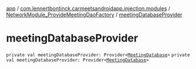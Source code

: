 [app](../../index.md) / [com.lennertbontinck.carmeetsandroidapp.injection.modules](../index.md) / [NetworkModule_ProvideMeetingDaoFactory](index.md) / [meetingDatabaseProvider](./meeting-database-provider.md)

# meetingDatabaseProvider

`private val meetingDatabaseProvider: Provider<`[`MeetingDatabase`](../../com.lennertbontinck.carmeetsandroidapp.roomdatabase/-meeting-database/index.md)`>`
`private val meetingDatabaseProvider: Provider<`[`MeetingDatabase`](../../com.lennertbontinck.carmeetsandroidapp.roomdatabase/-meeting-database/index.md)`>`
